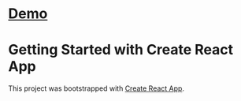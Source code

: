 <!-- ![alt text](public/img/ing.png) -->
<a href="https://inguzo.herokuapp.com/home" target="_blank"><h1>Demo</h1></a>


# Getting Started with Create React App

This project was bootstrapped with [Create React App](https://github.com/facebook/create-react-app).


